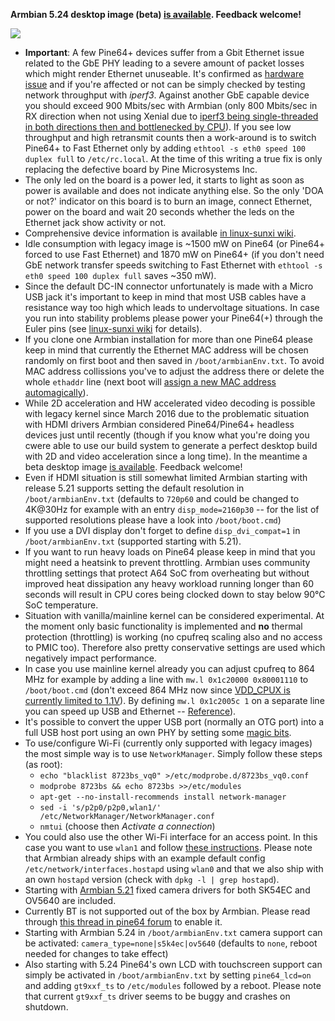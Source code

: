 **Armbian 5.24 desktop image (beta) [is available](http://image.armbian.com/betaimages/). Feedback welcome!**

[![](http://www.armbian.com/wp-content/uploads/2016/06/pine64.png)](http://www.armbian.com/pine64/)

- **Important**: A few Pine64+ devices suffer from a Gbit Ethernet issue related to the GbE PHY leading to a severe amount of packet losses which might render Ethernet unuseable. It's confirmed as [hardware issue](http://forum.pine64.org/showthread.php?tid=835&pid=19773#pid19773) and if you're affected or not can be simply checked by testing network throughput with *iperf3*. Against another GbE capable device you should exceed 900 Mbits/sec with Armbian (only 800 Mbits/sec in RX direction when not using Xenial due to [iperf3 being single-threaded in both directions then and bottlenecked by CPU](http://forum.armbian.com/index.php/topic/1917-armbian-running-on-pine64-and-other-a64h5-devices/?p=14673)). If you see low throughput and high retransmit counts then a work-around is to switch Pine64+ to Fast Ethernet only by adding `ethtool -s eth0 speed 100 duplex full` to `/etc/rc.local`. At the time of this writing a true fix is only replacing the defective board by Pine Microsystems Inc.
- The only led on the board is a power led, it starts to light as soon as power is available and does not indicate anything else. So the only 'DOA or not?' indicator on this board is to burn an image, connect Ethernet, power on the board and wait 20 seconds whether the leds on the Ethernet jack show activity or not.
- Comprehensive device information is available [in linux-sunxi wiki](http://linux-sunxi.org/Pine64).
- Idle consumption with legacy image is ~1500 mW on Pine64 (or Pine64+ forced to use Fast Ethernet) and 1870 mW on Pine64+ (if you don't need GbE network transfer speeds switching to Fast Ethernet with `ethtool -s eth0 speed 100 duplex full` saves ~350 mW).
- Since the default DC-IN connector unfortunately is made with a Micro USB jack it's important to keep in mind that most USB cables have a resistance way too high which leads to undervoltage situations. In case you run into stability problems please power your Pine64(+) through the Euler pins (see [linux-sunxi wiki](http://linux-sunxi.org/File:Pine64_Powered_through_Euler_Connector.jpg) for details).
- If you clone one Armbian installation for more than one Pine64 please keep in mind that currently the Ethernet MAC address will be chosen randomly on first boot and then saved in `/boot/armbianEnv.txt`. To avoid MAC address collissions you've to adjust the address there or delete the whole `ethaddr` line (next boot will [assign a new MAC address automagically](https://github.com/igorpecovnik/lib/blob/54070358c28d5e88f14305f2e8d179875e5b2e5e/scripts/firstrun#L411-L414)).
- While 2D acceleration and HW accelerated video decoding is possible with legacy kernel since March 2016 due to the problematic situation with HDMI drivers Armbian considered Pine64/Pine64+ headless devices just until recently (though if you know what you're doing you cwere able to use our build system to generate a perfect desktop build with 2D and video acceleration since a long time). In the meantime a beta desktop image [is available](http://image.armbian.com/betaimages/). Feedback welcome!
- Even if HDMI situation is still somewhat limited Armbian starting with release 5.21 supports setting the default resolution in `/boot/armbianEnv.txt` (defaults to `720p60` and could be changed to 4K@30Hz for example with an entry `disp_mode=2160p30` -- for the list of supported resolutions please have a look into `/boot/boot.cmd`)
- If you use a DVI display don't forget to define `disp_dvi_compat=1` in `/boot/armbianEnv.txt` (supported starting with 5.21).
- If you want to run heavy loads on Pine64 please keep in mind that you might need a heatsink to prevent throttling. Armbian uses community throttling settings that protect A64 SoC from overheating but without improved heat dissipation any heavy workload running longer than 60 seconds will result in CPU cores being clocked down to stay below 90°C SoC temperature.
- Situation with vanilla/mainline kernel can be considered experimental. At the moment only basic functionality is implemented and **no** thermal protection (throttling) is working (no cpufreq scaling also and no access to PMIC too). Therefore also pretty conservative settings are used which negatively impact performance.
- In case you use mainline kernel already you can adjust cpufreq to 864 MHz for example by adding a line with `mw.l 0x1c20000 0x80001110` to `/boot/boot.cmd` (don't exceed 864 MHz now since [VDD_CPUX is currently limited to 1.1V](http://linux-sunxi.org/Pine64#CPU_clock_speed_limit)). By defining `mw.l 0x1c2005c 1` on a separate line you can speed up USB and Ethernet -- [Reference](http://forum.armbian.com/index.php/topic/1917-armbian-running-on-pine64-and-other-a64h5-devices/?p=15225)).
- It's possible to convert the upper USB port (normally an OTG port) into a full USB host port using an own PHY by setting some [magic bits](https://irclog.whitequark.org/linux-sunxi/2016-09-06#17478535;).
- To use/configure Wi-Fi (currently only supported with legacy images) the most simple way is to use `NetworkManager`. Simply follow these steps (as root): 
  - `echo "blacklist 8723bs_vq0" >/etc/modprobe.d/8723bs_vq0.conf`
  - `modprobe 8723bs && echo 8723bs >>/etc/modules`
  - `apt-get --no-install-recommends install network-manager`
  - `sed -i 's/p2p0/p2p0,wlan1/' /etc/NetworkManager/NetworkManager.conf`
  - `nmtui` (choose then *Activate a connection*)
- You could also use the other Wi-Fi interface for an access point. In this case you want to use `wlan1` and follow [these instructions](https://help.ubuntu.com/community/WifiDocs/WirelessAccessPoint). Please note that Armbian already ships with an example default config `/etc/network/interfaces.hostapd` using `wlan0` and that we also ship with an own `hostapd` version (check with `dpkg -l | grep hostapd`).
- Starting with [Armbian 5.21](https://github.com/igorpecovnik/lib/commit/04e6a4d76ad71a9f2117ae8b07c41617bfcb1eae) fixed camera drivers for both SK54EC and OV5640 are included.
- Currently BT is not supported out of the box by Armbian. Please read through [this thread in pine64 forum](http://forum.pine64.org/showthread.php?tid=2248&pid=21412#pid21412) to enable it.
- Starting with Armbian 5.24 in `/boot/armbianEnv.txt` camera support can be activated: `camera_type=none|s5k4ec|ov5640` (defaults to `none`, reboot needed for changes to take effect)
- Also starting with 5.24 Pine64's own LCD with touchscreen support can simply be activated in `/boot/armbianEnv.txt` by setting `pine64_lcd=on` and adding `gt9xxf_ts` to `/etc/modules` followed by a reboot. Please note that current `gt9xxf_ts` driver seems to be buggy and crashes on shutdown.
